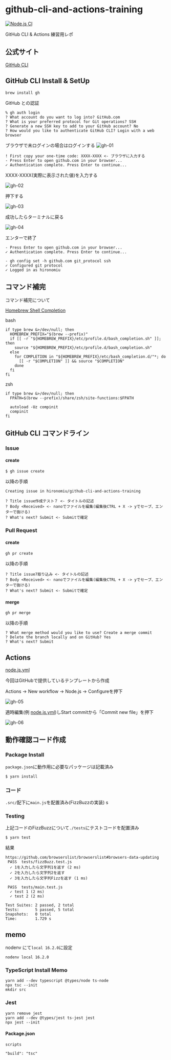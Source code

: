 # github-cli-and-actions-training

[![Node.js CI](https://github.com/hironomiu/github-cli-and-actions-training/actions/workflows/node.js.yml/badge.svg)](https://github.com/hironomiu/github-cli-and-actions-training/actions/workflows/node.js.yml)

GitHub CLI & Actions 練習用レポ

## 公式サイト

[GitHub CLI ](https://cli.github.com/)

## GitHub CLI Install & SetUp

```
brew install gh
```

GitHub との認証

```
% gh auth login
? What account do you want to log into? GitHub.com
? What is your preferred protocol for Git operations? SSH
? Generate a new SSH key to add to your GitHub account? No
? How would you like to authenticate GitHub CLI? Login with a web browser
```

ブラウザで未ログインの場合はログインする
![gh-01](./images/gh-01.png)

```
! First copy your one-time code: XXXX-XXXX <- ブラウザに入力する
- Press Enter to open github.com in your browser...
✓ Authentication complete. Press Enter to continue...
```

XXXX-XXXX(実際に表示された値)を入力する

![gh-02](./images/gh-02.png)

押下する

![gh-03](./images/gh-03.png)

成功したらターミナルに戻る

![gh-04](./images/gh-04.png)

エンターで終了

```
- Press Enter to open github.com in your browser...
✓ Authentication complete. Press Enter to continue...

- gh config set -h github.com git_protocol ssh
✓ Configured git protocol
✓ Logged in as hironomiu
```

## コマンド補完

コマンド補完について

[Homebrew Shell Completion](https://docs.brew.sh/Shell-Completion)

bash

```
if type brew &>/dev/null; then
  HOMEBREW_PREFIX="$(brew --prefix)"
  if [[ -r "${HOMEBREW_PREFIX}/etc/profile.d/bash_completion.sh" ]]; then
    source "${HOMEBREW_PREFIX}/etc/profile.d/bash_completion.sh"
  else
    for COMPLETION in "${HOMEBREW_PREFIX}/etc/bash_completion.d/"*; do
      [[ -r "$COMPLETION" ]] && source "$COMPLETION"
    done
  fi
fi
```

zsh

```
if type brew &>/dev/null; then
  FPATH=$(brew --prefix)/share/zsh/site-functions:$FPATH

  autoload -Uz compinit
  compinit
fi
```
## GitHub CLI コマンドライン

### Issue

#### create

```
$ gh issue create
```

以降の手順

```
Creating issue in hironomiu/github-cli-and-actions-training

? Title issue作成テスト７ <- タイトルの記述
? Body <Received> <- nanoでファイルを編集(編集後CTRL + X -> yでセーブ、エンターで抜ける)
? What's next? Submit <- Submitで確定
```

### Pull Request

#### create

```
gh pr create
```

以降の手順

```
? Title issue7取り込み <- タイトルの記述
? Body <Received> <- nanoでファイルを編集(編集後CTRL + X -> yでセーブ、エンターで抜ける)
? What's next? Submit <- Submitで確定
```

#### merge

```
gh pr merge
```

以降の手順

```
? What merge method would you like to use? Create a merge commit
? Delete the branch locally and on GitHub? Yes
? What's next? Submit
```

## Actions

[node.js.yml](./.github/workflows/node.js.yml)

今回はGitHubで提供しているテンプレートから作成

Actions -> New workflow -> Node.js -> Configureを押下

![gh-05](./images/gh-05.png)

適時編集(例 [node.js.yml](./.github/workflows/node.js.yml))しStart commitから「Commit new file」を押下

![gh-06](./images/gh-06.png)

## 動作確認コード作成

### Package Install

`package.json`に動作用に必要なパッケージは記載済み

```
$ yarn install
```

### コード

`.src/`配下に`main.js`を配置済み(FizzBuzzの実装)
s
### Testing

上記コードのFizzBuzzについて`./tests`にテストコードを配置済み

```
$ yarn test
```

結果
```
https://github.com/browserslist/browserslist#browsers-data-updating
 PASS  tests/fizzBuzz.test.js
  ✓ 1を入力したら文字列1を返す (2 ms)
  ✓ 2を入力したら文字列2を返す
  ✓ 3を入力したら文字列Fizzを返す (1 ms)

 PASS  tests/main.test.js
  ✓ test 1 (2 ms)
  ✓ test 2 (2 ms)

Test Suites: 2 passed, 2 total
Tests:       5 passed, 5 total
Snapshots:   0 total
Time:        1.729 s
```

## memo

nodenv にて`local 16.2.0`に設定

```
nodenv local 16.2.0
```

### TypeScript Install Memo

```
yarn add --dev typescript @types/node ts-node 
npx tsc --init
mkdir src
```

### Jest

```
yarn remove jest
yarn add --dev @types/jest ts-jest jest
npx jest --init
```

#### Package.json

`scripts`

```
"build": "tsc"
```